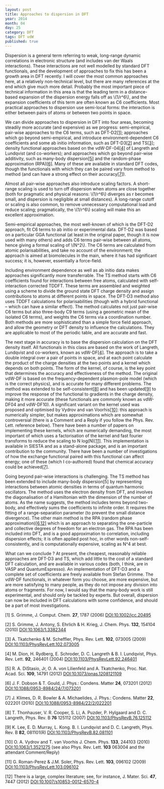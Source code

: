 ```yaml
---
layout: post
title: Approaches to dispersion in DFT
year: 2014
month: 04
day: 25
category: DFT
tags: DFT vdW
published: true
---
```

Dispersion is a general term referring to weak, long-range dynamic correlations in electronic structure (and includes van der Waals interactions). These interactions are not well modelled by standard DFT functionals, and the development of approaches to fix this has been a growth area in DFT recently. I will cover the most common approaches here, at a relatively non-technical level, but there are many references at the end which give much more detail. Probably the most important piece of technical information in this area is that the leading term in a distance-based expansion of the dispersion energy falls off as \\(1/r^6\\), and the expansion coefficients of this term are often known as C6 coefficients. Most practical approaches to dispersion use semi-local forms: the interaction is either between pairs of atoms or between two points in space.

We can divide approaches to dispersion in DFT into four areas, becoming steadily more accurate (and expensive) as we progress: semi-empirical, pair-wise approaches to the C6 terms, such as DFT-D2[[1]](#R1); approaches which go beyond semi-empirical, and introduce environment-dependent C6 coefficients and some ab initio information, such as DFT-D3[[2]](#R2) and TS[[3]](#R3); density functional approaches based on the vdW-DF-04[[4]](#R4) of Langreth and Lundqvist (and co-workers); and approaches which go beyond pair-wise additivity, such as many-body dispersion[[5]](#R5) and the random-phase approximation (RPA)[[6]](#R6). Many of these are available in standard DFT codes, though the functionals with which they can be paired vary from method to method (and can have a strong effect on their accuracy[[7]](#R7)).

Almost all pair-wise approaches also introduce scaling factors. A short-range scaling is used to turn off dispersion when atoms are close together (both for pragmatic and physical reasons: \\(1/r^6\\) diverges as r becomes small, and dispersion is negligible at small distances). A long-range cutoff or scaling is also common, to remove unnecessary computational load and reduce scaling; pragmatically, the \\(1/r^6\\) scaling will make this an excellent approximation.

Semi-empirical approaches, the most well-known of which is the DFT-D2 approach, fit C6 terms to ab initio or experimental data. DFT-D2 was based on a particular GGA functional (at least in the original paper, though it is now used with many others) and adds C6 terms pair-wise between all atoms, hence giving a formal scaling of \\(N^2\\). The C6 terms are calculated from atomic polarisabilities, and take no account of the environment; the approach is aimed at biomolecules in the main, where it has had significant success; it is, however, essentially a force-field.

Including environment dependence as well as ab initio data makes approaches significantly more transferrable. The TS method starts with C6 coefficients found for interactions between free atoms, calculated with self-interaction corrected TDDFT. These terms are assembled and weighted using a scheme to divide the ground state DFT charge density and assign contributions to atoms at different points in space. The DFT-D3 method also uses TDDFT calculations for polarisabilities (though with a hybrid functional – which can have a similar effect). The method calculates not just pair-wise C6 terms but also three-body C9 terms (using a geometric mean of the isolated C6 terms), and weights the C6 terms via a coordination number. Both methods are more sophisticated than a simple force field approach, and allow the geometry or DFT density to influence the calculations. They are applicable to most of the periodic table, and are accurate and fast.

The next stage in accuracy is to base the dispersion calculation on the DFT density itself. All functionals in this class are based on the work of Langreth, Lundqvist and co-workers, known as vdW-DF[[4]](#R4). The approach is to take a double integral over a pair of points in space, and at each point calculate the product of the charge densities at the two points and a kernel which depends on both points. The form of the kernel, of course, is the key point that determines the accuracy and effectiveness of the method. The original vdW-DF is based on the frequency-dependent plasmon-pole model (which is the correct physics), and is accurate for many different problems. The method was extended to be self-consistent[[8]](#R8) and has been updated[[9]](#R9) to improve the response of the functional to gradients in the charge density, making it more accurate (these functionals are commonly known as vdW-DF04 and vdW-DF10). A significant variant on the kernel used was proposed and optimised by Vydrov and van Voorhis[[10]](#R10): this approach is numerically simpler, but makes approximations which are somewhat controversial (there is a Comment and a Reply if you follow the Phys. Rev. Lett. reference below). There have been a number of papers on implementing these kernels, which are numerically demanding, the most important of which uses a factorisation of the kernel and fast fourier transforms to reduce the scaling to N log(N)[[11]](#R11). This implementation is available in SIESTA and as a stand-alone package, and is an important contribution to the community. There have been a number of investigations of how the exchange functional paired with this functional can affect energy; one of these (which I co-authored) found that chemical accuracy could be achieved[[7]](#R7).

Going beyond pair-wise interactions is challenging. The TS method has been extended to include many-body dispersion[5] by representing interactions between atomic densities in terms of quantum harmonic oscillators. The method uses the electron density from DFT, and involves the diagonalisation of a Hamiltonian with the dimension of the number of atoms. As the name suggests, the method includes terms beyond two-body, and effectively sums the coefficients to infinite order. It requires the fitting of a range-separation parameter (to prevent the small distance divergence). The other main method is the RPA (random phase approximation)[[6,12]](#R6) which is an approach to separating the one-particle and collective degrees of freedom for an electron gas. The RPA has been included into DFT, and is a good approximation to correlation, including dispersion effects; it is often applied post hoc, in other words non-self-consistently, and is computationally expensive, scaling as N^4 at best.

What can we conclude ? At present, the cheapest, reasonably reliable approaches are DFT-D3 and TS, which add little to the cost of a standard DFT calculation, and are available in various codes (both, I think, are in VASP and QuantumEspresso). An implementation of DFT-D3 and a complete set of coefficients are freely available from Stefan Grimme. The vdW-DF functionals, in whatever form you choose, are more expensive, but are more satisfying to many people, as they do not impose any division into atoms or fragments. For now, I would say that the many-body work is still experimental, and should only be tackled by experts. But overall, dispersion can now be included in DFT calculations with some confidence, and should be a part of most investigations.

<a name="R1">[1]</a> S. Grimme, J. Comput. Chem. **27**, 1787 (2006) [DOI:10.1002/jcc.20495](http://dx.doi.org/10.1002/jcc.20495)

<a name="R2">[2]</a> S. Grimme, J. Antony, S. Ehrlich & H. Krieg, J. Chem. Phys. **132**, 154104 (2010) [DOI:10.1063/1.3382344](http://dx.doi.org/10.1063/1.3382344)

<a name="R3">[3]</a> A. Tkatchenko & M. Scheffler, Phys. Rev. Lett. **102**, 073005 (2009) [DOI:10.1103/PhysRevLett.102.073005](http://dx.doi.org/10.1103/PhysRevLett.102.073005)

<a name="R4">[4]</a> M. Dion, H. Rydberg, E. Schroder, D. C. Langreth & B. I. Lundqvist, Phys. Rev. Lett. **92**, 246401 (2004) [DOI:10.1103/PhysRevLett.92.246401](http://dx.doi.org/10.1103/PhysRevLett.92.246401)

<a name="R5">[5]</a> R. A. DiStasio, Jr, O. A. von Lilienfeld and A. Tkatchenko, Proc. Nat. Acad. Sci. **109**, 14791 (2012) [DOI:10.1073/pnas.1208121109](http://dx.doi.org/10.1073/pnas.1208121109)

<a name="R6">[6]</a> J. F. Dobson & T. Gould, J. Phys.: Condens. Matter **24**, 073201 (2012) [DOI:10.1088/0953-8984/24/7/073201](http://dx.doi.org/10.1088/0953-8984/24/7/073201)

<a name="R7">[7]</a> J. Klimes, D. R. Bowler & A. Michaelides, J. Phys.: Condens. Matter **22**, 022201 (2010) [DOI:10.1088/0953-8984/22/2/022201](http://dx.doi.org/10.1088/0953-8984/22/2/022201)

<a name="R8">[8]</a> T. Thonhauser, V. R. Cooper, S. Li, A. Puzder, P. Hylgaard and D. C. Langreth, Phys. Rev. B **76** 125112 (2007) [DOI:10.1103/PhysRevB.76.125112](http://dx.doi.org/10.1103/PhysRevB.76.125112)

<a name="R9">[9]</a> K. Lee, E. D. Murray, L. Kong. B. I. Lundqvist and D. C. Langreth, Phys. Rev. B **82**, 081101(R) [DOI:10.1103/PhysRevB.82.081101](http://dx.doi.org/10.1103/PhysRevB.82.081101)

<a name="R10">[10]</a> O. A. Vydrov and T. van Voorhis J. Chem. Phys. **133**, 244103 (2010) [DOI:10.1063/1.3521275](http://dx.doi.org/10.1063/1.3521275) (see also Phys. Rev. Lett. **103** 063004 and the attendant Comment/Reply)

<a name="R11">[11]</a> G. Roman-Perez & J.M. Soler, Phys. Rev. Lett. **103**, 096102 (2009) [DOI:10.1103/PhysRevLett.103.096102](http://dx.doi.org/10.1103/PhysRevLett.103.096102)

<a name="R12">[12]</a> There is a large, complex literature; see, for instance, J. Mater. Sci. **47**, 7447 (2012) [DOI:10.1007/s10853-0012-6570-4](http://dx.doi.org/10.1007/s10853-0012-6570-4)
